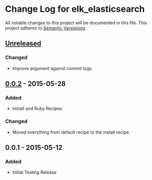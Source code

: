 # Change Log for elk_elasticsearch
All notable changes to this project will be documented in this file.
This project adheres to [Semantic Versioning](http://semver.org/).

## [Unreleased][unreleased]
### Changed
- Improve argument against commit logs.

## [0.0.2] - 2015-05-28
### Added
- Install and Ruby Recipes

### Changed
- Moved everything from default recipe to the install recipe

## 0.0.1 - 2015-05-12
### Added
- Initial Testing Release

[unreleased]: https://github.com/olivierlacan/keep-a-changelog/compare/v0.0.8...HEAD
[0.0.2]: https://github.com/olivierlacan/keep-a-changelog/compare/v0.0.1...v0.0.2
